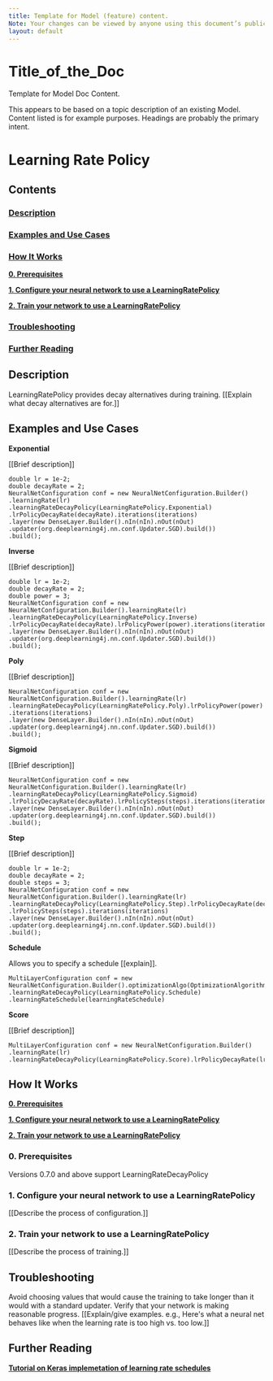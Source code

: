 ```yaml
---
title: Template for Model (feature) content. 
Note: Your changes can be viewed by anyone using this document’s public sharing link.
layout: default
---
```


# Title_of_the_Doc

Template for Model Doc Content.

This appears to be based on a topic description of an existing Model. 
Content listed is for example purposes. Headings are probably the primary intent.

# Learning Rate Policy

## Contents

### <a href="#description">Description</a>
### <a href="#examples"> Examples and Use Cases</a>
### <a href="#setup"> How It Works</a>
   <b><a href="#prereqs"> 0. Prerequisites</a></b>
   
   <b><a href="#step1"> 1. Configure your neural network to use a LearningRatePolicy</a></b>
   
   <b><a href="#step2"> 2. Train your network to use a LearningRatePolicy</a></b>
### <a href="#troubleshooting"> Troubleshooting</a>
### <a href="#further"> Further Reading</a>

## <a name="description">Description</a>

LearningRatePolicy provides decay alternatives during training. [[Explain what decay alternatives are for.]]

## <a name="examples">Examples and Use Cases</a>

<b>Exponential</b>

[[Brief description]]
```
double lr = 1e-2;
double decayRate = 2;
NeuralNetConfiguration conf = new NeuralNetConfiguration.Builder()
.learningRate(lr)
.learningRateDecayPolicy(LearningRatePolicy.Exponential)
.lrPolicyDecayRate(decayRate).iterations(iterations)
.layer(new DenseLayer.Builder().nIn(nIn).nOut(nOut)
.updater(org.deeplearning4j.nn.conf.Updater.SGD).build())
.build();
```

<b>Inverse</b>

[[Brief description]]
```
double lr = 1e-2;
double decayRate = 2;
double power = 3;
NeuralNetConfiguration conf = new NeuralNetConfiguration.Builder().learningRate(lr)
.learningRateDecayPolicy(LearningRatePolicy.Inverse)
.lrPolicyDecayRate(decayRate).lrPolicyPower(power).iterations(iterations)
.layer(new DenseLayer.Builder().nIn(nIn).nOut(nOut)
.updater(org.deeplearning4j.nn.conf.Updater.SGD).build())
.build();
```

<b>Poly</b>

[[Brief description]]
```
NeuralNetConfiguration conf = new NeuralNetConfiguration.Builder().learningRate(lr)
.learningRateDecayPolicy(LearningRatePolicy.Poly).lrPolicyPower(power)
.iterations(iterations)
.layer(new DenseLayer.Builder().nIn(nIn).nOut(nOut)    
.updater(org.deeplearning4j.nn.conf.Updater.SGD).build())                                      
.build();
```

<b>Sigmoid</b>

[[Brief description]]
```
NeuralNetConfiguration conf = new NeuralNetConfiguration.Builder().learningRate(lr)
.learningRateDecayPolicy(LearningRatePolicy.Sigmoid)
.lrPolicyDecayRate(decayRate).lrPolicySteps(steps).iterations(iterations)
.layer(new DenseLayer.Builder().nIn(nIn).nOut(nOut)
.updater(org.deeplearning4j.nn.conf.Updater.SGD).build())                                
.build();
```

<b>Step</b>

[[Brief description]]
```
double lr = 1e-2;
double decayRate = 2;
double steps = 3;
NeuralNetConfiguration conf = new NeuralNetConfiguration.Builder().learningRate(lr)
.learningRateDecayPolicy(LearningRatePolicy.Step).lrPolicyDecayRate(decayRate)
.lrPolicySteps(steps).iterations(iterations)
.layer(new DenseLayer.Builder().nIn(nIn).nOut(nOut)
.updater(org.deeplearning4j.nn.conf.Updater.SGD).build())
.build();
```

<b>Schedule</b>

Allows you to specify a schedule [[explain]].
```
MultiLayerConfiguration conf = new NeuralNetConfiguration.Builder().optimizationAlgo(OptimizationAlgorithm.STOCHASTIC_GRADIENT_DESCENT).iterations(1)
.learningRateDecayPolicy(LearningRatePolicy.Schedule)                            
.learningRateSchedule(learningRateSchedule)
```

<b>Score</b>

[[Brief description]]
```
MultiLayerConfiguration conf = new NeuralNetConfiguration.Builder()
.learningRate(lr)
.learningRateDecayPolicy(LearningRatePolicy.Score).lrPolicyDecayRate(lrScoreDecay).list()
```


## <a name="setup">How It Works</a>

   <b><a href="#prereqs">0. Prerequisites</a></b>
   
   <b><a href="#step1">1. Configure your neural network to use a LearningRatePolicy</a></b>
   
   <b><a href="#step2">2. Train your network to use a LearningRatePolicy</a></b>


### <a name="prereqs">0. Prerequisites</a>

Versions 0.7.0 and above support LearningRateDecayPolicy

### <a name="step1">1. Configure your neural network to use a LearningRatePolicy</a>

[[Describe the process of configuration.]]

### <a name="step2">2. Train your network to use a LearningRatePolicy</a>

[[Describe the process of training.]]


## <a name="#troubleshooting">Troubleshooting</a>

Avoid choosing values that would cause the training to take longer than it would with a standard updater. Verify that your network is making reasonable progress. [[Explain/give examples. e.g., Here's what a neural net behaves like when the learning rate is too high vs. too low.]] 

## <a name="#further">Further Reading</a>

<b>[Tutorial on Keras implemetation of learning rate schedules](http://machinelearningmastery.com/using-learning-rate-schedules-deep-learning-models-python-keras "Tutorial on Keras implemetation of learning rate schedules")</b>
